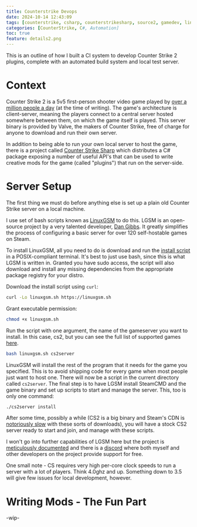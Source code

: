 ```yaml
---
title: Counterstrike Devops
date: 2024-10-14 12:43:09
tags: [counterstrike, csharp, counterstrikesharp, source2, gamedev, linux, steam]
categories: [CounterStrike, C#, Automation]
toc: true
feature: details2.png
---
```


This is an outline of how I built a CI system to develop Counter Strike 2 plugins, complete with an automated build system and local test server.

# Context

Counter Strike 2 is a 5v5 first-person shooter video game played by <a href="https://steamcharts.com/app/730">over a million people a day</a> (at the time of writing). The game's architecture is client-server, meaning the players connect to a central server hosted somewhere between them, on which the game itself is played. This server binary is provided by Valve, the makers of Counter Strike, free of charge for anyone to download and run their own server. 

In addition to being able to run your own local server to host the game, there is a project called <a href="https://docs.cssharp.dev">Counter Strike Sharp</a> which distributes a C# package exposing a number of useful API's that can be used to write creative mods for the game (called "plugins") that run on the server-side.

# Server Setup

The first thing we must do before anything else is set up a plain old Counter Strike server on a local machine. 

I use set of bash scripts known as <a href="https://linuxgsm.com">LinuxGSM</a> to do this. LGSM is an open-source project by a very talented developer, <a href="https://danielgibbs.co.uk/">Dan Gibbs</a>. It greatly simplifies the process of configuring a basic server for over 120 self-hostable games on Steam.

To install LinuxGSM, all you need to do is download and run the <a href=https://linuxgsm.sh>install script</a> in a POSIX-compliant terminal. It's best to just use bash, since this is what LGSM is written in. Granted you have sudo access, the script will also download and install any missing dependencies from the appropriate package registry for your distro.

Download the install script using `curl`:
```bash
curl -Lo linuxgsm.sh https://linuxgsm.sh
```
Grant executable permission:
```bash
chmod +x linuxgsm.sh
```
Run the script with one argument, the name of the gameserver you want to install. In this case, cs2, but you can see the full list of supported games <a href="https://linuxgsm.com/servers/">here</a>.
```bash
bash linuxgsm.sh cs2server
```
LinuxGSM will install the rest of the program that it needs for the game you specified. This is to avoid shipping code for every game when most people just want to host one. There will now be a script in the current directory called `cs2server`. The final step is to have LGSM install SteamCMD and the game binary and set up scripts to start and manage the server. This, too is only one command:
```bash
./cs2server install
```

After some time, possibly a while (CS2 is a big binary and Steam's CDN is <a href="google.com/search?q=steamcmd+slow">notoriously slow</a> with these sorts of downloads), you will have a stock CS2 server ready to start and join, and manage with these scripts.

I won't go into further capabilities of LGSM here but the project is <a href="https://docs.linuxgsm.com">meticulously documented</a> and there is a <a href="https://linuxgsm.com/discord">discord</a> where both myself and other developers on the project provide support for free.

One small note - CS requires very high per-core clock speeds to run a server with a lot of players. Think 4.0ghz and up. Something down to 3.5 will give few issues for local development, however.

# Writing Mods - The Fun Part

-wip-
